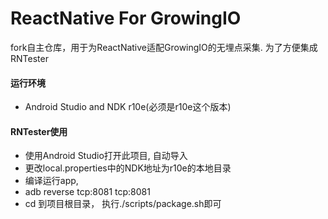 # ReactNative For GrowingIO

fork自主仓库，用于为ReactNative适配GrowingIO的无埋点采集. 为了方便集成RNTester

#### 运行环境
- Android Studio and NDK r10e(必须是r10e这个版本)


#### RNTester使用
- 使用Android Studio打开此项目, 自动导入
- 更改local.properties中的NDK地址为r10e的本地目录
- 编译运行app,
- adb reverse tcp:8081 tcp:8081
- cd 到项目根目录， 执行./scripts/package.sh即可
